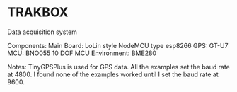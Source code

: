 # TRAKBOX
Data acquisition system 

Components:
  Main Board:
    LoLin style NodeMCU type esp8266
  GPS:
    GT-U7
  MCU:
    BNO055 10 DOF MCU
  Environment:
    BME280
    
    
 Notes:
    TinyGPSPlus is used for GPS data. All the examples set the baud rate at 4800.
    I found none of the examples worked until I set the baud rate at 9600.
